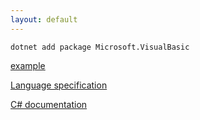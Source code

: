```yaml
---
layout: default
---
```


```
dotnet add package Microsoft.VisualBasic
```
[example](https://docs.microsoft.com/en-us/dotnet/framework/winforms/how-to-create-a-windows-forms-application-from-the-command-line)


[Language specification](https://docs.microsoft.com/en-us/dotnet/csharp/language-reference/language-specification/introduction)

[C# documentation](https://docs.microsoft.com/en-us/dotnet/csharp/)
